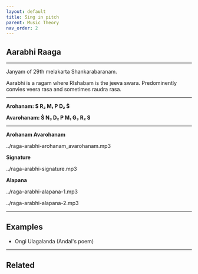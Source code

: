 ```yaml
---
layout: default
title: Sing in pitch
parent: Music Theory
nav_order: 2
---
```


## Aarabhi Raaga

---

Janyam of 29th melakarta Shankarabaranam.

Aarabhi is a ragam where RIshabam is the jeeva swara. Predominently convies veera rasa and sometimes raudra rasa.

---

**Arohanam:     S  R₂  M₁  P  D₂  Ṡ**

**Avarohanam:   Ṡ  N₃  D₂  P  M₁  G₃  R₂  S**

---

**Arohanam Avarohanam**

../raga-arabhi-arohanam_avarohanam.mp3

**Signature**

../raga-arabhi-signature.mp3

**Alapana**

../raga-arabhi-alapana-1.mp3

../raga-arabhi-alapana-2.mp3

---

## Examples

- Ongi Ulagalanda (Andal's poem)

---

## Related


